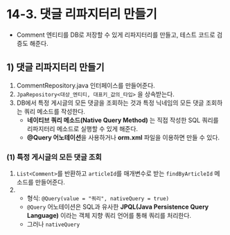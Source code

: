 # 14-3. 댓글 리파지터리 만들기
- Comment 엔티티를 DB로 저장할 수 있게 리파지터리를 만들고, 테스트 코드로 검증도 해준다.

## 1) 댓글 리파지터리 만들기
1. CommentRepository.java 인터페이스를 만들어준다.
2. `JpaRepository<대상_엔티티, 대표키_값의_타입>` 을 상속받는다.
3. DB에서 특정 게시글의 모든 댓글을 조회하는 것과 특정 닉네임의 모든 댓글 조회하는 쿼리 메소드를 작성한다.
	- **네이티브 쿼리 메소드(Native Query Method)** 는 직접 작성한 SQL 쿼리를 리파지터리 메소드로 실행할 수 있게 해준다.
	- **@Query 어노테이션**을 사용하거나 **orm.xml** 파일을 이용하면 만들 수 있다.

### (1) 특정 게시글의 모든 댓글 조회
1. `List<Comment>`를 반환하고 `articleId`를 매개변수로 받는 `findByArticleId` 메소드를 만들어준다.
2. 
	- 형식: `@Query(value = "쿼리", nativeQuery = true)`
	- `@Query` 어노테이션은 SQL과 유사한 **JPQL(Java Persistence Query Language)** 이라는 객체 지향 쿼리 언어를 통해 쿼리를 처리한다.
	- 그러나 `nativeQuery`